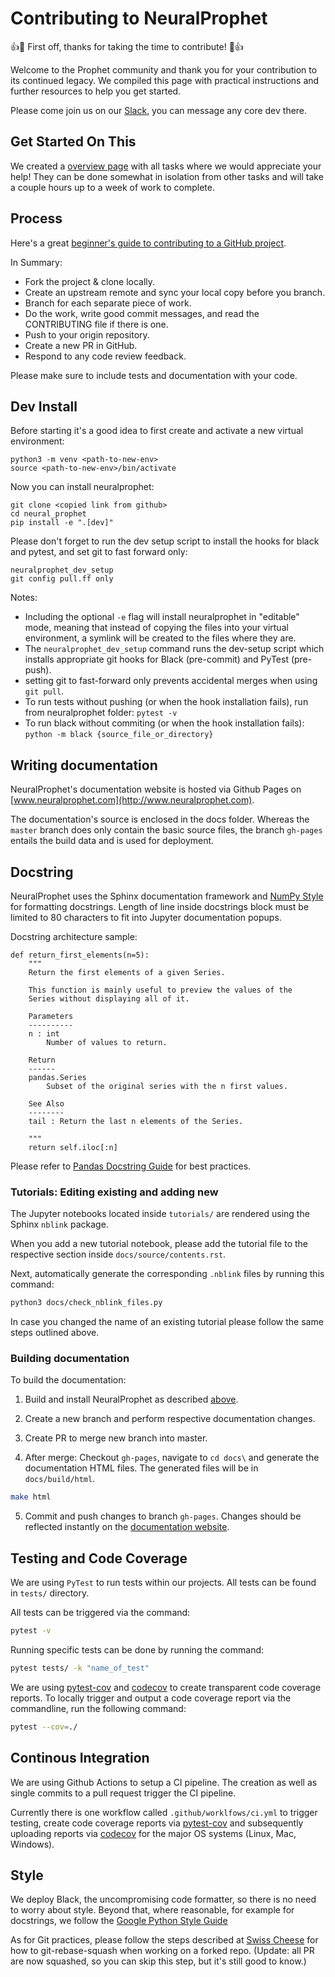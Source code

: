 # Contributing to NeuralProphet
:+1::tada: First off, thanks for taking the time to contribute! :tada::+1:

Welcome to the Prophet community and thank you for your contribution to its continued legacy. 
We compiled this page with practical instructions and further resources to help you get started.

Please come join us on our [Slack](https://join.slack.com/t/neuralprophet/shared_invite/zt-sgme2rw3-3dCH3YJ_wgg01IXHoYaeCg), you can message any core dev there.

## Get Started On This
We created a [overview page](https://github.com/ourownstory/neural_prophet/projects/8) with all tasks where we would appreciate your help! 
They can be done somewhat in isolation from other tasks and will take a couple hours up to a week of work to complete.

## Process
Here's a great [beginner's guide to contributing to a GitHub project](https://akrabat.com/the-beginners-guide-to-contributing-to-a-github-project/#to-sum-up). 

In Summary: 
* Fork the project & clone locally.
* Create an upstream remote and sync your local copy before you branch.
* Branch for each separate piece of work.
* Do the work, write good commit messages, and read the CONTRIBUTING file if there is one.
* Push to your origin repository.
* Create a new PR in GitHub.
* Respond to any code review feedback.

Please make sure to include tests and documentation with your code.

## Dev Install
Before starting it's a good idea to first create and activate a new virtual environment:
```
python3 -m venv <path-to-new-env>
source <path-to-new-env>/bin/activate
```
Now you can install neuralprophet:

```
git clone <copied link from github>
cd neural_prophet
pip install -e ".[dev]"
```

Please don't forget to run the dev setup script to install the hooks for black and pytest, and set git to fast forward only:
```
neuralprophet_dev_setup
git config pull.ff only 
```

Notes: 
* Including the optional `-e` flag will install neuralprophet in "editable" mode, meaning that instead of copying the files into your virtual environment, a symlink will be created to the files where they are.
* The `neuralprophet_dev_setup` command runs the dev-setup script which installs appropriate git hooks for Black (pre-commit) and PyTest (pre-push).
* setting git to fast-forward only prevents accidental merges when using `git pull`.
* To run tests without pushing (or when the hook installation fails), run from neuralprophet folder: `pytest -v`
* To run black without commiting (or when the hook installation fails): `python -m black {source_file_or_directory}` 

## Writing documentation
NeuralProphet's documentation website is hosted via Github Pages on [www.neuralprophet.com](http://www.neuralprophet.com).

The documentation's source is enclosed in the docs folder. Whereas the `master` branch does only contain the basic source files, the branch `gh-pages` entails the build data and is used for deployment.

## Docstring

NeuralProphet uses the Sphinx documentation framework and [NumPy Style](https://sphinxcontrib-napoleon.readthedocs.io/en/latest/example_numpy.html#example-numpy) for formatting docstrings. 
Length of line inside docstrings block must be limited to 80 characters to fit into Jupyter documentation popups.

Docstring architecture sample:

```
def return_first_elements(n=5):
    """
    Return the first elements of a given Series.

    This function is mainly useful to preview the values of the
    Series without displaying all of it.

    Parameters
    ----------
    n : int
        Number of values to return.

    Return
    ------
    pandas.Series
        Subset of the original series with the n first values.

    See Also
    --------
    tail : Return the last n elements of the Series.

    """
    return self.iloc[:n]
```

Please refer to [Pandas Docstring Guide](https://pandas.pydata.org/pandas-docs/stable/development/contributing_docstring.html#) for best practices.

### Tutorials: Editing existing and adding new
The Jupyter notebooks located inside `tutorials/` are rendered using the Sphinx `nblink` package. 

When you add a new tutorial notebook, please add the tutorial file to the respective section inside `docs/source/contents.rst`.

Next, automatically generate the corresponding `.nblink` files by running this command: 

```bash
python3 docs/check_nblink_files.py
```
In case you changed the name of an existing tutorial please follow the same steps outlined above.

### Building documentation
To build the documentation:

1. Build and install NeuralProphet as described [above](#dev-install).

2. Create a new branch and perform respective documentation changes. 

3. Create PR to merge new branch into master.

4. After merge: Checkout `gh-pages`, navigate to `cd docs\` and generate the documentation HTML files. The generated files will be in `docs/build/html`.

```bash
make html
```

5. Commit and push changes to branch `gh-pages`. Changes should be reflected instantly on the [documentation website](http://www.neuralprophet.com).

## Testing and Code Coverage

We are using `PyTest` to run tests within our projects. All tests can be found in `tests/` directory. 

All tests can be triggered via the command: 

```bash
pytest -v
```

Running specific tests can be done by running the command: 

```bash
pytest tests/ -k "name_of_test"
```

We are using [pytest-cov](https://pypi.org/project/pytest-cov/) and [codecov](https://app.codecov.io/gh/ourownstory/neural_prophet) to create transparent code coverage reports.
To locally trigger and output a code coverage report via the commandline, run the following command: 

```bash
pytest --cov=./
```


## Continous Integration

We are using Github Actions to setup a CI pipeline. The creation as well as single commits to a pull request trigger the CI pipeline.

Currently there is one workflow called `.github/worklfows/ci.yml` to trigger testing, create code coverage reports via [pytest-cov](https://pypi.org/project/pytest-cov/) and subsequently uploading reports via [codecov](https://app.codecov.io/gh/ourownstory/neural_prophet) for the major OS systems (Linux, Mac, Windows). 


## Style
We deploy Black, the uncompromising code formatter, so there is no need to worry about style. Beyond that, where reasonable, for example for docstrings, we follow the [Google Python Style Guide](http://google.github.io/styleguide/pyguide.html)

As for Git practices, please follow the steps described at [Swiss Cheese](https://github.com/ourownstory/swiss-cheese/blob/master/git_best_practices.md) for how to git-rebase-squash when working on a forked repo. (Update: all PR are now squashed, so you can skip this step, but it's still good to know.)
